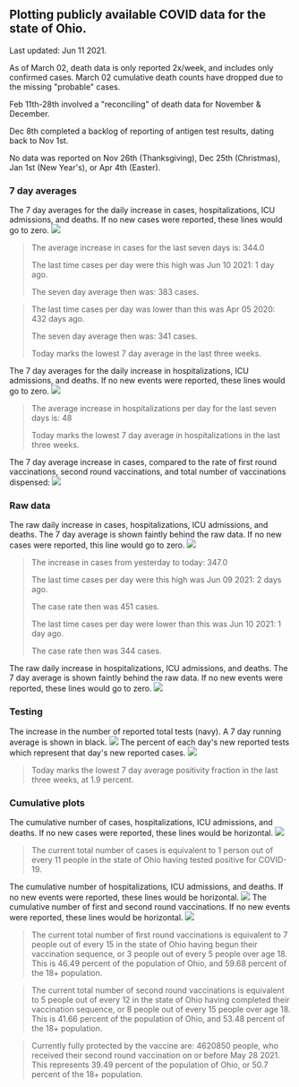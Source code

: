 ## Plotting publicly available COVID data for the state of Ohio. 

Last updated: Jun 11 2021. 

As of March 02, death data is only reported 2x/week, and includes only confirmed cases. March 02 cumulative death counts have dropped due to the missing "probable" cases.

Feb 11th-28th involved a "reconciling" of death data for November & December.

Dec 8th completed a backlog of reporting of antigen test results, dating back to Nov 1st.

No data was reported on Nov 26th (Thanksgiving), Dec 25th (Christmas), Jan 1st (New Year's), or Apr 4th (Easter).
### 7 day averages
The 7 day averages for the daily increase in cases, hospitalizations, ICU admissions, and deaths. If no new cases were reported, these lines would go to zero.
![](7dayaverage_cases.png)

>The average increase in cases for the last seven days is: 344.0
>
>The last time cases per day were this high was Jun 10 2021: 1 day ago.
>
>The seven day average then was: 383 cases.

>
>The last time cases per day was lower than this was Apr 05 2020: 432 days ago.
>
>The seven day average then was: 341 cases.
>
>Today marks the lowest 7 day average in the last three weeks.

The 7 day averages for the daily increase in hospitalizations, ICU admissions, and deaths. If no new events were reported, these lines would go to zero.
![](7dayaverage_hospital.png)

>The average increase in hospitalizations per day for the last seven days is: 48
>
>Today marks the lowest 7 day average in hospitalizations in the last three weeks.

The 7 day average increase in cases, compared to the rate of first round vaccinations, second round vaccinations, and total number of vaccinations dispensed:
![](DailyVaccinationsCases.png)

### Raw data
The raw daily increase in cases, hospitalizations, ICU admissions, and deaths. The 7 day average is shown faintly behind the raw data. If no new cases were reported, this line would go to zero.
![](DailyCases.png)

>The increase in cases from yesterday to today: 347.0 
>
>The last time cases per day were this high was Jun 09 2021: 2 days ago. 
>
>The case rate then was 451 cases.
>
>The last time cases per day were lower than this was Jun 10 2021: 1 day ago. 
>
>The case rate then was 344 cases.

The raw daily increase in hospitalizations, ICU admissions, and deaths. The 7 day average is shown faintly behind the raw data. If no new events were reported, these lines would go to zero.
![](DailyHospitalizations.png)

### Testing

The increase in the number of reported total tests (navy). A 7 day running average is shown in black.
![](DailyTests.png)
The percent of each day's new reported tests which represent that day's new reported cases.
![](percentpositive_tests.png)

>Today marks the lowest 7 day average positivity fraction in the last three weeks, at 1.9 percent.

### Cumulative plots
The cumulative number of cases, hospitalizations, ICU admissions, and deaths. If no new cases were reported, these lines would be horizontal.
![](Cases.png)

>The current total number of cases is equivalent to 1 person out of every 11 people in the state of Ohio having tested positive for COVID-19.

The cumulative number of hospitalizations, ICU admissions, and deaths. If no new events were reported, these lines would be horizontal.
![](Hospitalizations.png)
The cumulative number of first and second round vaccinations. If no new events were reported, these lines would be horizontal.
![](Vaccinations.png)

>The current total number of first round vaccinations is equivalent to 7 people out of every 15 in the state of Ohio having begun their vaccination sequence, or 3 people out of every 5 people over age 18.
 >This is 46.49 percent of the population of Ohio, and 59.68 percent of the 18+ population.

>The current total number of second round vaccinations is equivalent to 5 people out of every 12 in the state of Ohio having completed their vaccination sequence, or 8 people out of every 15 people over age 18. 
>This is 41.66 percent of the population of Ohio, and 53.48 percent of the 18+ population.

>Currently fully protected by the vaccine are: 4620850 people, who received their second round vaccination on or before May 28 2021.
>This represents 39.49 percent of the population of Ohio, or 50.7 percent of the 18+ population.

